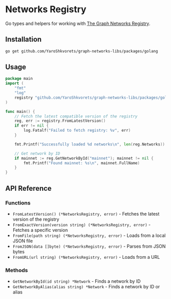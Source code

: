 # Networks Registry

Go types and helpers for working with [The Graph Networks Registry](https://github.com/graphprotocol/networks-registry).

## Installation

```bash
go get github.com/YaroShkvorets/graph-networks-libs/packages/golang
```


## Usage

```go
package main
import (
    "fmt"
    "log"
    registry "github.com/YaroShkvorets/graph-networks-libs/packages/golang/lib"
)

func main() {
    // Fetch the latest compatible version of the registry
    reg, err := registry.FromLatestVersion()
    if err != nil {
        log.Fatalf("Failed to fetch registry: %v", err)
    }

    fmt.Printf("Successfully loaded %d networks\n", len(reg.Networks))

    // Get network by ID
    if mainnet := reg.GetNetworkById("mainnet"); mainnet != nil {
        fmt.Printf("Found mainnet: %s\n", mainnet.FullName)
    }
}
```

## API Reference

### Functions

- `FromLatestVersion() (*NetworksRegistry, error)` - Fetches the latest version of the registry
- `FromExactVersion(version string) (*NetworksRegistry, error)` - Fetches a specific version
- `FromFile(path string) (*NetworksRegistry, error)` - Loads from a local JSON file
- `FromJSON(data []byte) (*NetworksRegistry, error)` - Parses from JSON bytes
- `FromURL(url string) (*NetworksRegistry, error)` - Loads from a URL

### Methods

- `GetNetworkById(id string) *Network` - Finds a network by ID
- `GetNetworkByAlias(alias string) *Network` - Finds a network by ID or alias
